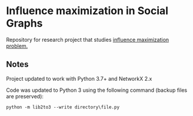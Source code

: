 Influence maximization in Social Graphs
=======================================

Repository for research project that studies [influence maximization problem.](http://www-bcf.usc.edu/~dkempe/publications/spread.pdf)

Notes
-------------------------

Project updated to work with Python 3.7+ and NetworkX 2.x

Code was updated to Python 3 using the following command (backup files are preserved):

```
python -m lib2to3 --write directory\file.py
```
